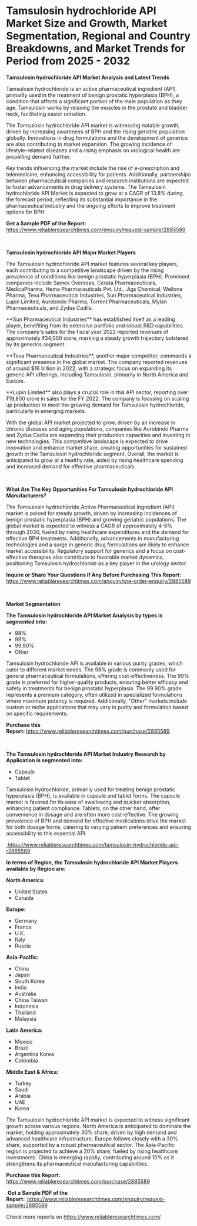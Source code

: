 <p><h1>Tamsulosin hydrochloride API Market Size and Growth, Market Segmentation, Regional and Country Breakdowns, and Market Trends for Period from 2025 -  2032</h1></p><p><strong>Tamsulosin hydrochloride API Market Analysis and Latest Trends</strong></p>
<p><p>Tamsulosin hydrochloride is an active pharmaceutical ingredient (API) primarily used in the treatment of benign prostatic hyperplasia (BPH), a condition that affects a significant portion of the male population as they age. Tamsulosin works by relaxing the muscles in the prostate and bladder neck, facilitating easier urination. </p><p>The Tamsulosin hydrochloride API market is witnessing notable growth, driven by increasing awareness of BPH and the rising geriatric population globally. Innovations in drug formulations and the development of generics are also contributing to market expansion. The growing incidence of lifestyle-related diseases and a rising emphasis on urological health are propelling demand further.</p><p>Key trends influencing the market include the rise of e-prescription and telemedicine, enhancing accessibility for patients. Additionally, partnerships between pharmaceutical companies and research institutions are expected to foster advancements in drug delivery systems. The Tamsulosin hydrochloride API Market is expected to grow at a CAGR of 13.8% during the forecast period, reflecting its substantial importance in the pharmaceutical industry and the ongoing efforts to improve treatment options for BPH.</p></p>
<p><strong>Get a Sample PDF of the Report:&nbsp;</strong> <a href="https://www.reliableresearchtimes.com/enquiry/request-sample/2885589?utm_campaign=3281&utm_medium=2&utm_source=Github&utm_content=ia&utm_term=13032025&utm_id=tamsulosin-hydrochloride-api">https://www.reliableresearchtimes.com/enquiry/request-sample/2885589</a></p>
<p>&nbsp;</p>
<p><strong>Tamsulosin hydrochloride API Major Market Players</strong></p>
<p><p>The Tamsulosin hydrochloride API market features several key players, each contributing to a competitive landscape driven by the rising prevalence of conditions like benign prostatic hyperplasia (BPH). Prominent companies include Samex Overseas, Cerata Pharmaceuticals, MedicaPharma, Hema Pharmaceuticals Pvt. Ltd., Jigs Chemical, Wellona Pharma, Teva Pharmaceutical Industries, Sun Pharmaceutical Industries, Lupin Limited, Aurobindo Pharma, Torrent Pharmaceuticals, Mylan Pharmaceuticals, and Zydus Cadila.</p><p>**Sun Pharmaceutical Industries** has established itself as a leading player, benefiting from its extensive portfolio and robust R&D capabilities. The company's sales for the fiscal year 2022 reported revenues of approximately ₹34,000 crore, marking a steady growth trajectory bolstered by its generics segment.</p><p>**Teva Pharmaceutical Industries**, another major competitor, commands a significant presence in the global market. The company reported revenues of around $16 billion in 2022, with a strategic focus on expanding its generic API offerings, including Tamsulosin, primarily in North America and Europe.</p><p>**Lupin Limited** also plays a crucial role in this API sector, reporting over ₹19,800 crore in sales for the FY 2022. The company is focusing on scaling up production to meet the growing demand for Tamsulosin hydrochloride, particularly in emerging markets.</p><p>With the global API market projected to grow, driven by an increase in chronic diseases and aging populations, companies like Aurobindo Pharma and Zydus Cadila are expanding their production capacities and investing in new technologies. This competitive landscape is expected to drive innovation and enhance market share, creating opportunities for sustained growth in the Tamsulosin hydrochloride segment. Overall, the market is anticipated to grow at a healthy rate, aided by rising healthcare spending and increased demand for effective pharmaceuticals.</p></p>
<p>&nbsp;</p>
<p><strong>What Are The Key Opportunities For Tamsulosin hydrochloride API Manufacturers?</strong></p>
<p><p>The Tamsulosin hydrochloride Active Pharmaceutical Ingredient (API) market is poised for steady growth, driven by increasing incidences of benign prostatic hyperplasia (BPH) and growing geriatric populations. The global market is expected to witness a CAGR of approximately 4-6% through 2030, fueled by rising healthcare expenditures and the demand for effective BPH treatments. Additionally, advancements in manufacturing technologies and a surge in generic drug formulations are likely to enhance market accessibility. Regulatory support for generics and a focus on cost-effective therapies also contribute to favorable market dynamics, positioning Tamsulosin hydrochloride as a key player in the urology sector.</p></p>
<p><strong>Inquire or Share Your Questions If Any Before Purchasing This Report:</strong> <a href="https://www.reliableresearchtimes.com/enquiry/pre-order-enquiry/2885589?utm_campaign=3281&utm_medium=2&utm_source=Github&utm_content=ia&utm_term=13032025&utm_id=tamsulosin-hydrochloride-api">https://www.reliableresearchtimes.com/enquiry/pre-order-enquiry/2885589</a></p>
<p>&nbsp;</p>
<p><strong>Market Segmentation</strong></p>
<p><strong>The Tamsulosin hydrochloride API Market Analysis by types is segmented into:</strong></p>
<p><ul><li>98%</li><li>99%</li><li>99.90%</li><li>Other</li></ul></p>
<p><p>Tamsulosin hydrochloride API is available in various purity grades, which cater to different market needs. The 98% grade is commonly used for general pharmaceutical formulations, offering cost-effectiveness. The 99% grade is preferred for higher-quality products, ensuring better efficacy and safety in treatments for benign prostatic hyperplasia. The 99.90% grade represents a premium category, often utilized in specialized formulations where maximum potency is required. Additionally, "Other" markets include custom or niche applications that may vary in purity and formulation based on specific requirements.</p></p>
<p><strong>Purchase this Report:&nbsp;</strong><a href="https://www.reliableresearchtimes.com/purchase/2885589?utm_campaign=3281&utm_medium=2&utm_source=Github&utm_content=ia&utm_term=13032025&utm_id=tamsulosin-hydrochloride-api">https://www.reliableresearchtimes.com/purchase/2885589</a></p>
<p>&nbsp;</p>
<p><strong>The Tamsulosin hydrochloride API Market Industry Research by Application is segmented into:</strong></p>
<p><ul><li>Capsule</li><li>Tablet</li></ul></p>
<p><p>Tamsulosin hydrochloride, primarily used for treating benign prostatic hyperplasia (BPH), is available in capsule and tablet forms. The capsule market is favored for its ease of swallowing and quicker absorption, enhancing patient compliance. Tablets, on the other hand, offer convenience in dosage and are often more cost-effective. The growing prevalence of BPH and demand for effective medications drive the market for both dosage forms, catering to varying patient preferences and ensuring accessibility to this essential API.</p></p>
<p><a href="https://www.reliableresearchtimes.com/tamsulosin-hydrochloride-api-r2885589?utm_campaign=3281&utm_medium=2&utm_source=Github&utm_content=ia&utm_term=13032025&utm_id=tamsulosin-hydrochloride-api">&nbsp;https://www.reliableresearchtimes.com/tamsulosin-hydrochloride-api-r2885589</a></p>
<p><strong>In terms of Region, the Tamsulosin hydrochloride API Market Players available by Region are:</strong></p>
<p>
    <p> <strong> North America: </strong>
        <ul>
            <li>United States</li>
            <li>Canada</li>
        </ul>
        </p> 
    <p> <strong> Europe: </strong>
        <ul>
            <li>Germany</li>
            <li>France</li>
            <li>U.K.</li>
            <li>Italy</li>
            <li>Russia</li>
        </ul>
        </p> 
    <p> <strong> Asia-Pacific: </strong>
        <ul>
            <li>China</li>
            <li>Japan</li>
            <li>South Korea</li>
            <li>India</li>
            <li>Australia</li>
            <li>China Taiwan</li>
            <li>Indonesia</li>
            <li>Thailand</li>
            <li>Malaysia</li>
        </ul>
        </p> 
    <p> <strong> Latin America: </strong>
        <ul>
            <li>Mexico</li>
            <li>Brazil</li>
            <li>Argentina Korea</li>
            <li>Colombia</li>
        </ul>
        </p> 
    <p> <strong> Middle East & Africa: </strong>
        <ul>
            <li>Turkey</li>
            <li>Saudi</li>
            <li>Arabia</li>
            <li>UAE</li>
            <li>Korea</li>
        </ul>
    </p>
    </p>
<p><p>The Tamsulosin hydrochloride API market is expected to witness significant growth across various regions. North America is anticipated to dominate the market, holding approximately 40% share, driven by high demand and advanced healthcare infrastructure. Europe follows closely with a 30% share, supported by a robust pharmaceutical sector. The Asia-Pacific region is projected to achieve a 20% share, fueled by rising healthcare investments. China is emerging rapidly, contributing around 10% as it strengthens its pharmaceutical manufacturing capabilities.</p></p>
<p><strong>Purchase this Report: </strong><a href="https://www.reliableresearchtimes.com/purchase/2885589?utm_campaign=3281&utm_medium=2&utm_source=Github&utm_content=ia&utm_term=13032025&utm_id=tamsulosin-hydrochloride-api">https://www.reliableresearchtimes.com/purchase/2885589</a></p>
<p>&nbsp;<strong>Get a Sample PDF of the Report:&nbsp;&nbsp;</strong><a href="https://www.reliableresearchtimes.com/enquiry/request-sample/2885589?utm_campaign=3281&utm_medium=2&utm_source=Github&utm_content=ia&utm_term=13032025&utm_id=tamsulosin-hydrochloride-api">https://www.reliableresearchtimes.com/enquiry/request-sample/2885589</a></p>
<p><strong></strong></p>
<p>Check more reports on <a href="https://www.reliableresearchtimes.com/?utm_campaign=3281&utm_medium=2&utm_source=Github&utm_content=ia&utm_term=13032025&utm_id=tamsulosin-hydrochloride-api">https://www.reliableresearchtimes.com/</a></p>